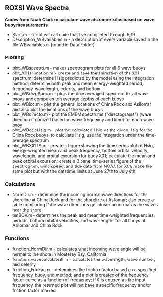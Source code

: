## ROXSI Wave Spectra
**Codes from Noah Clark to calculate wave characteristics based on wave buoy measurements**

* Start.m - script with all code that I've completed through 6/19
* Description_WBvariables.m - a description of every variable saved in the file WBvariables.m (found in Data Folder)
  
### Plotting
* plot_WBspectro.m - makes spectrogram plots for all 6 wave buoys
* plot_X01animation.m - create and save the animation of the X01 spectrum; determine Hsig predicted by the model using the integration method; determine both peak and mean energy-weighted period, frequency, wavelength, celerity, and bottom 
* plot_WBtAvgSpec.m - plots the time averaged spectrum for all wave buoys and computes teh average depths of each buoys
* plot_WBloc.m - plot the general locations of China Rock and Asilomar and also plot the locations of the wave buoys
* plot_WBdirecto.m - plot the EMEM spectrums ("directograms") (wave direction organized based on wave frequency and time) for each wave buoy
* plot_WBcalcHsig.m - plot the calculated Hsig vs the given Hsig for the China Rock buoys; to calculate Hsig, use the integration under the time-average spectrum
* plot_WBX01TS.m - create a figure showing the time series plot of Hsig, energy-weighted mean and peak frequency, bottom orbital velocity, wavelength, and orbital excursion for buoy X01; calculate the mean and peak orbital excursion; create a 3 panel time-series figure of the spectrogram, wind speed, and tide data from NOAA for X01; make the same plot but with the datetime limits at June 27th to July 6th
  
### Calculations
* NormDir.m - determine the incoming normal wave directions for the shoreline at China Rock and for the shoreline at Asilomar; also create a table comparing if the wave directions get closer to normal as the waves near the shore
* pmBOV.m - determines the peak and mean time-weighted frequencies, periods, bottom orbital velocities, and wavelengths for all buoys at Asilomar and China Rock

### Functions
* function_NormDir.m - calculates what incoming wave angle will be normal to the shore in Monterey Bay, California
* function_wavecalculateSI.m - calculates the wavelength, wave number, and celerity 
* function_FricFac.m - determines the friction factor based on a specified frequency, buoy, and method; and a plot is created of the frequency factor curve as a function of frequency; if 0 is entered as the input frequency, the returned plot will not have a specific frequency and/or friction factor marked
